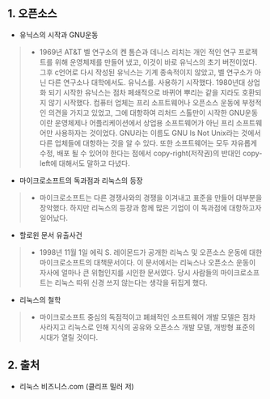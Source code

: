 ## 1. 오픈소스


- 유닉스의 시작과 GNU운동
>  - 1969년 AT&T 벨 연구소의 켄 톰슨과 데니스 리치는 개인 적인 연구 프로젝트를 위해 운영체제를 만들어 냈고, 이것이 바로 유닉스의 초기 버전이었다. 그후 c언어로 다시 작성된 유닉스는 기계 종속적이지 않았고, 벨 연구소가 아닌 다른 연구소나 대학에서도. 유닉스를. 사용하기 시작했다. 1980년대 상업화 되기 시작한 유닉스는 점차 페쇄적으로 바뀌어 뿌리는 같을 지라도 호환되지 않기 시작했다. 컴퓨터 업체는 프리 소프트웨어나 오픈소스 운동에 부정적인 의견을 가지고 있었고, 그에 대항하여 리처드 스톨만이 시작한 GNU운동이란 운영체제나 어플리케이션에서 상업용 소프트웨어가 아닌 프리 소프트웨어만 사용하자는 것이었다. GNU라는 이름도 GNU Is Not Unix라는 것에서 다른 업체들에 대항하는 것을 알 수 있다. 또한 소프트웨어는 모두 자유롭게 수정, 배포 될 수 있어야 한다는 점에서 copy-right(저작권)의 반대인 copy-left에 대해서도 말하고 다녔다.

- 마이크로소프트의 독과점과 리눅스의 등장
> + 마이크로소프트는 다른 경쟁사와의 경쟁을 이겨내고 표준을 만들어 대부분을 장악했다. 하지만 리눅스의 등장과 함께 많은 기업이 이 독과점에 대항하고자 일어났다.

- 할로윈 문서 유출사건
> - 1998년 11월 1일 에릭 S. 레이몬드가 공개한 리눅스 및 오픈소스 운동에 대한 마이크로소프트의 대책문서이다. 이 문서에서는 리눅스나 오픈소스 운동이 자사에 얼마나 큰 위협인지를 시인한 문서였다. 당시 사람들의 마이크로소프트는 리눅스 따위 신경 쓰지 않는다는 생각을 뒤집게 했다.

- 리눅스의 철학
> - 마이크로소프트 중심의 독점적이고 폐쇄적인 소프트웨어 개발 모델은 점차 사라지고 리눅스로 인해 지식의 공유와 오픈소스 개발 모델, 개방형 표준의 시대가 열릴 것이다.



## 2. 출처

+ 리눅스 비즈니스.com (클리프 밀러 저)
